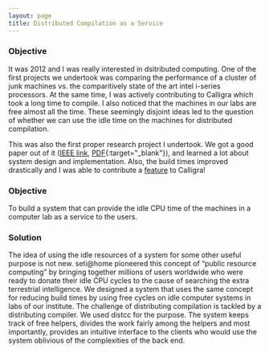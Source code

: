 ```yaml
---
layout: page
title: Distributed Compilation as a Service
---
```


### Objective
It was 2012 and I was really interested in dsitributed computing. One of the first projects we undertook was comparing the performance of a cluster of junk machines vs. the comparitively state of the art intel i-series processors. At the same time, I was actively contributing to Calligra which took a long time to compile. I also noticed that the machines in our labs are free almost all the time. These seemingly disjoint ideas led to the question of whether we can use the idle time on the machines for distributed compilation. 

This was also the first proper research project I undertook. We got a good paper out of it ([IEEE link](https://ieeexplore.ieee.org/document/6637374/), [PDF](https://docs.google.com/viewer?url=https://madaan.github.io/res/papers/distcc-cluster.pdf){:target="_blank"}), and learned a lot about system design and implementation. Also, the build times improved drastically and I was able to contribute a [feature](https://git.reviewboard.kde.org/r/109746/) to Calligra! 

### Objective 

To build a system that can provide the idle CPU time of the machines in a computer lab as a service to the users.

### Solution
The idea of using the idle resources of a system for some other useful purpose is not new. seti@home pioneered this concept of “public resource computing” by bringing together millions of users worldwide who were ready to donate their idle CPU cycles to the cause of searching the extra terrestrial intelligence. We designed a system that uses the same concept for reducing build times by using free cycles on idle computer systems in labs of our institute. The challenge of distributing compilation is tackled by a distributing compiler. We used distcc for the purpose. The system keeps track of free helpers, divides the work fairly among the helpers and most importantly, provides an intuitive interface to the clients who would use the system oblivious of the complexities of the back end.

